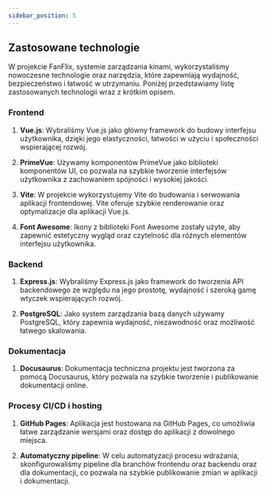 ```yaml
---
sidebar_position: 5
---
```


## Zastosowane technologie
W projekcie FanFlix, systemie zarządzania kinami, wykorzystaliśmy nowoczesne technologie oraz narzędzia, które zapewniają wydajność, bezpieczeństwo i łatwość w utrzymaniu. Poniżej przedstawiamy listę zastosowanych technologii wraz z krótkim opisem.

### Frontend
1. **Vue.js**: Wybraliśmy Vue.js jako główny framework do budowy interfejsu użytkownika, dzięki jego elastyczności, łatwości w użyciu i społeczności wspierającej rozwój.

2. **PrimeVue**: Używamy komponentów PrimeVue jako biblioteki komponentów UI, co pozwala na szybkie tworzenie interfejsów użytkownika z zachowaniem spójności i wysokiej jakości.

3. **Vite**: W projekcie wykorzystujemy Vite do budowania i serwowania aplikacji frontendowej. Vite oferuje szybkie renderowanie oraz optymalizacje dla aplikacji Vue.js.

4. **Font Awesome**: Ikony z biblioteki Font Awesome zostały użyte, aby zapewnić estetyczny wygląd oraz czytelność dla różnych elementów interfejsu użytkownika.

### Backend
1. **Express.js**: Wybraliśmy Express.js jako framework do tworzenia API backendowego ze względu na jego prostotę, wydajność i szeroką gamę wtyczek wspierających rozwój.

2. **PostgreSQL**: Jako system zarządzania bazą danych używamy PostgreSQL, który zapewnia wydajność, niezawodność oraz możliwość łatwego skalowania.

### Dokumentacja
1. **Docusaurus**: Dokumentacja techniczna projektu jest tworzona za pomocą Docusaurus, który pozwala na szybkie tworzenie i publikowanie dokumentacji online.

### Procesy CI/CD i hosting
1. **GitHub Pages**: Aplikacja jest hostowana na GitHub Pages, co umożliwia łatwe zarządzanie wersjami oraz dostęp do aplikacji z dowolnego miejsca.

2. **Automatyczny pipeline**: W celu automatyzacji procesu wdrażania, skonfigurowaliśmy pipeline dla branchów frontendu oraz backendu oraz dla dokumentacji, co pozwala na szybkie publikowanie zmian w aplikacji i dokumentacji.